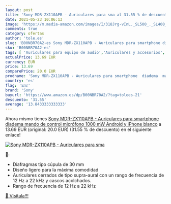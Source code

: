 ```yaml
---
layout: post
title: 'Sony MDR-ZX110APB - Auriculares para sma al 31.55 % de descuento'
date: 2021-05-23 10:06:13
image: 'https://m.media-amazon.com/images/I/318Jrg-vInL._SL500_._SL400_.jpg'
comments: true
category: ofertas
author: 'tole.es'
slug: 'B00NBR70A2-es Sony MDR-ZX110APB - Auriculares para smartphone diadema...'
sku: 'B00NBR70A2-es'
tags: [ 'Auriculares para equipo de audio','Auriculares y accesorios','Electrónica','iphone','sony', ]
actualPrice: 13.69 EUR
currency: EUR
price: 13.69
comparePrice: 20.0 EUR
prodname: 'Sony MDR-ZX110APB - Auriculares para smartphone  diadema  mando de control  micrófono  1000 mW  Android y iPhone   blanco'
country: 'es'
flag: '🇪🇸'
brand: 'Sony'
buyurl: 'https://www.amazon.es/dp/B00NBR70A2/?tag=tolees-21'
descuento: '31.55'
average: '13.8433333333333'
---
```


Ahora mismo tienes [Sony MDR-ZX110APB - Auriculares para smartphone  diadema  mando de control  micrófono  1000 mW  Android y iPhone   blanco](https://www.amazon.es/dp/B00NBR70A2/?tag=tolees-21) a 13.69 EUR (original: 20.0 EUR) (31.55 %  de descuento) en el siguiente enlace!

[![Sony MDR-ZX110APB - Auriculares para sma](https://m.media-amazon.com/images/I/318Jrg-vInL._SL500_._SL400_.jpg)](https://www.amazon.es/dp/B00NBR70A2/?tag=tolees-21)

🔎:

- Diafragmas tipo cúpula de 30 mm
- Diseño ligero para la máxima comodidad
- Auriculares cerrados de tipo supra-aural con un rango de frecuencia de 12 Hz a 22 kHz y cascos acolchados.
- Rango de frecuencia de 12 Hz a 22 kHz

[🛒 Visítala!!!](https://www.amazon.es/dp/B00NBR70A2/?tag=tolees-21)
